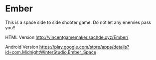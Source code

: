 # Ember
This is a space side to side shooter game. Do not let any enemies pass you!!

HTML Version
http://vincentgamemaker.sachde.xyz/Ember/

Android Version
https://play.google.com/store/apps/details?id=com.MidnightWinterStudio.Ember_Space
